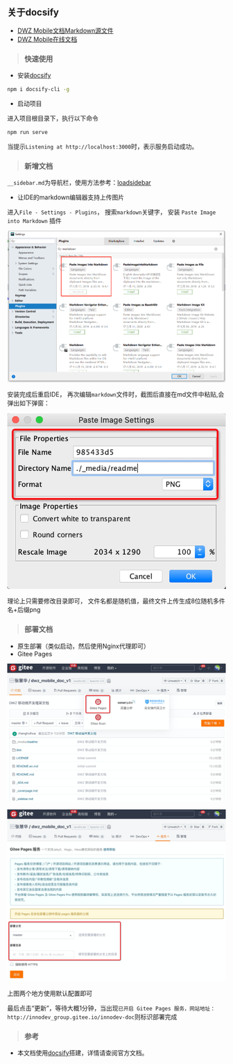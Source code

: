 ## 关于docsify
- [DWZ Mobile文档Markdown源文件](https://gitee.com/dwzteam/dwz_mobile_doc_v1)
- [DWZ Mobile在线文档](http://dwzteam.gitee.io/dwz_mobile_doc_v1)

> ### 快速使用

- 安装[docsify](https://docsify.js.org)
```bash
npm i docsify-cli -g
```
- 启动项目

进入项目根目录下，执行以下命令

```bash
npm run serve
```

当提示`Listening at http://localhost:3000`时，表示服务启动成功。

> ### 新增文档

`__sidebar.md`为导航栏，使用方法参考：[loadsidebar](https://docsify.js.org/#/zh-cn/configuration?id=loadsidebar)

- 让IDE的markdown编辑器支持上传图片

进入`File - Settings - Plugins`， 搜索`markdown`关键字， 安装 `Paste Image into Markdown` 插件

![](../../_media/other/docsify/1.png)


安装完成后重启IDE， 再次编辑`markdown`文件时，截图后直接在md文件中粘贴,会弹出如下弹窗：

![](../../_media/other/docsify/2.png)

理论上只需要修改目录即可， 文件名都是随机值，最终文件上传生成8位随机多件名+后缀png

> ### 部署文档

- 原生部署（类似启动，然后使用Nginx代理即可）
- Gitee Pages

![](../../_media/other/docsify/3.png)

![](../../_media/other/docsify/4.png)

上图两个地方使用默认配置即可

最后点击“更新”，等待大概1分钟，当出现`已开启 Gitee Pages 服务，网站地址： http://innodev_group.gitee.io/innodev-doc`则标识部署完成

> ### 参考
- 本文档使用[docsify](https://docsify.js.org)搭建，详情请查阅官方文档。
